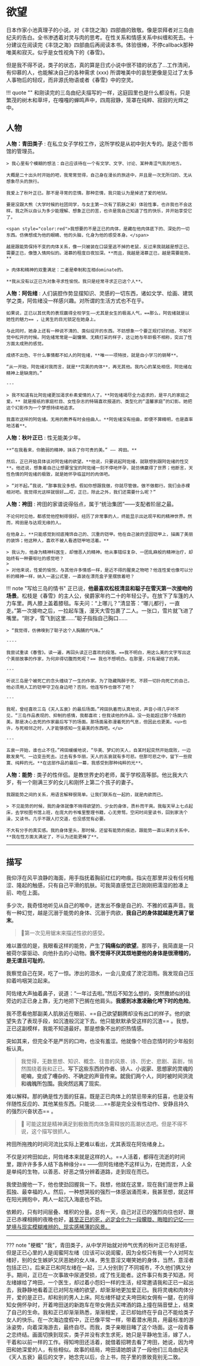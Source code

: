 # 欲望

日本作家小池真理子的小说。对《丰饶之海》四部曲的致敬。像是崇拜者对三岛由纪夫的告白。全书渗透着对灵与肉的思考。在性关系和情感关系中纠缠和死去。十分建议在阅读完《丰饶之海》四部曲后再阅读本书。体验很棒，不停callback那种唯美和寂灭。似乎是女性视角下的《春雪》。

但是我不得不说，类子的状态，真的算是日式小说中很不错的状态了...工作清闲，有仰慕的人，也能解决自己的各种需求 (xxx) 所谓唯美中的哀愁更像是见过了太多人事物后的轻叹，而非源氏物语或者《春雪》中的空灵。

!!! quote ""
    和刚读完的三岛由纪夫描写的一样，这庭园里也是什么都没有。只是繁茂的树木和草坪，在嘎嘎的蝉鸣声中，四周寂静，笼罩在纯粹、寂寂的光辉之中。

## 人物

**人物：青田类子**
:   在私立女子学校工作，这所学校是从初中到大专的。是这个图书馆的管理员。

    > 我心里有个模糊的想法：自己应该待在一个有文学、文字、讨论、某种青涩气氛的地方。

    大概是二十出头时开始的吧，我常常觉得，自己身在漫长的旅途中，并且是一次无所归的、无从想象尽头的旅行。

    我爱上了秋叶正已。那不是寻常的恋情。那种恋情，我只能认为是掉进了爱的地狱。

    要是没跟大熊（大学时候的社团同学，与女主第一次有了肌肤之亲）体验性事，也许我也不会这样。我之所以自认为多少能理解、想象正已的苦，也许是我自己知道了性的快乐，并开始享受它了。

    <span style="color:red">我想要的不是正已的肉体，是藏在他肉体底下的、深处的一切东西。仿佛想成为他的眼睛、他的头脑，化身为他的感受本身。</span>

    越是跟能势保持不变的肉体关系，像一只被装在口袋里逃不掉的老鼠，反过来我就越是想正已、需要正已，像堕入情网似的。渴慕的程度日夜加深。**而且，我越是渴慕正已，越是需要能势。**

    > 肉体和精神的双重满足：二者是牵制和互相dominate的。
    
    **我从没有以正已为对象寻求性愉悦。我只是经常寻求正已这个人**。


**人物：阿佐绪**
:   人们装腔作势显摆知识、灵感的一切东西，诸如文学、绘画、建筑学之类，阿佐绪没一样感兴趣。对所谓的生活方式也不在乎。

    如果说，正已以其优秀的表现赢得全校学生——尤其是女生的极高人气，==那么，阿佐绪就是以她性的魅力== ，让男生的目光锁定在她身上。

    与此同时，她身上还有一种说不清的、类似绽开的东西。不妨想象一个要正规打好的结，不知不觉中松开的时候。阿佐绪常常是一副慵懒、无精打采的样子，这让她与年龄极不相称，突出了性方面太成熟的感觉。

    成绩不出色、干什么事情都不如人的阿佐绪，**唯一一项特技，就是自小学习的钢琴**。

    “从一开始，阿佐绪对我而言，就是**完美的肉体**，再无其他。我内心的某处相信，阿佐绪在精神上是缺席的。”

    ---

    > 我不知道有比阿佐绪更加渴求朴素爱情的人了。**阿佐绪竭尽全力追求的，是平凡的家庭之爱。** 就是报纸的家庭栏目、女性杂志的特辑喜欢报道的、类型化的“温馨家庭”的幻影。她把这个幻影作为一个梦想持续地追求。

    我喜欢这样的阿佐绪。无用的教养有时会扭曲人。**阿佐绪没有扭曲，即便不算精明，也是直率地活着**。


**人物：秋叶正已**
:   性无能美少年。

    **“在我看来，你脆弱的精神，抹杀了你可贵的美。” —— 袴田。**

    然后，正已开始具体谈对阿佐绪的欲望。**他说，只要说起阿佐绪，就联想到跟阿佐绪的性交**。他还说，想象着自己让想要宝宝的阿佐绪一刻不停地怀孕，就仿佛赢得了世界；他断言，天性色情的阿佐绪的极致，就是她怀孕临盆时的肉体吧。

    > “对不起。”我说，“那事我没多想。假如你想跟我做，你就尽管做。做不做都行。我们会赤裸相对吧。我觉得光这样就很好……哎，正已，除此之外，我们还需要什么呢？”


**人物：袴田**
:   袴田的家谱说得俗点，属于“统治集团”——支配者阶层之最。

    不论何时见他，都感觉他控制得很好。经历了非常事的人，终能显示出达观平和的精神世界。然而，袴田是与达观无缘的人。
    
    在他身上，**只能感觉到彻底掩饰自己的、沉重的铠甲。他在自己披的坚固铠甲上，描画了美丽的装饰；他这种人，喜欢不被人看透铠甲地活着。**

    > 我认为，他身为精神科医生，却憎恶人的精神。他从事错综复杂、一团乱麻般的精神治疗，却始终有一种要呕吐的感觉吧？
    > 
    > 对他来说，性爱的愉悦，与其他许多情感一样，是近不得的腥臭之物吧？他连性爱也像可以分析的精神一样，纳入一道公式里，一直装在漂亮盒子里摆放着吧？

!!! note "写给三岛的情书"
    正已说，**他最喜欢松枝清显和聪子在雪天第一次接吻的场景**。松枝是《春雪》的主人公，侯爵家年约二十的年轻公子。在放下了车篷的人力车里。两人膝上盖着膝毯。车夫问：“上哪儿？”清显答：“哪儿都行，一直走。”第一次接吻之后，一拉起车篷，漫天大雪包裹了二人。一张口，雪片就飞进了嘴里。“刚才，雪飞到这里……”聪子指指自己胸口……
    
    > “我觉得，仿佛嗅到了聪子这个人胸脯的气味。”

    ----

    我尝试重读《春雪》。读一遍，再回头读正已喜欢的段落。==我不明白，用这么美的文字写出这个美丽故事的作家，为何非得切腹而死呢？== 我也不想明白。在那里，只有凝缩了的美。

    ---

    听说三岛是个被死亡的念头缠绕了一生的作家。为了隐藏陶醉于死、不顾一切扑向死亡的自己，他必须用人工的铠甲守卫在身边吧？否则，他连写作也做不了吧？

    ---
    
    我呢，曾经喜欢三岛《天人五衰》的最后场面。”袴田执着而认真地说，声音小得几乎听不见，“三岛作品表现的、抑制的感情，我都喜欢；但我读他的作品，没一处能超过那个场面的美。那是决心去死的作家最后写下的场面。那场面虽弥漫着死的气息，但因此也更美。<u>也许，与死相邻之时，人才能够感知一生最美的东西吧。</u>

    ---

    五衰一开始，谁也止不住。”袴田缓缓地说，“华美、梦幻的天人，自某时起突然开始腐败，一边散发臭气、一边变丑死去。过去有多华丽，天人的五衰就有多可悲。但那可悲之中，留下一些寂寞、纯粹的光。**在这部作品的最后一幕，我感受到那种纯粹的光**。



**人物：能势**
:   类子的性伴侣。是教世界史的老师，属于学校高等部。他比我大六岁，有一个刚满三岁的女儿和刚怀上第二个孩子的妻子。

    我跟能势之间的关系，用语言解释很简单。让我们联系在一起的，就是肉欲而已。

    > 不见能势的时候，我的身体就像不晓得欲望的、少女的身体，质朴而干爽。我每天早上七点起床，去学校图书馆上班，在庞大的书堆里整理书籍，心无旁骛，空闲时间里读书，回到家洗个澡，又读书。几乎不跟人打交道，也没感觉有必要。

    不大有分手的真实感。我的身体里头，那时候，还留有能势的痕迹。跟能势一直以来的关系中，**我在性方面太满足了，不认为还能更棒了**。

---

## 描写

我仰浮在风平浪静的海面，用手指抚着胸前红红的吻痕。指尖在那里并没有任何粗涩、隆起的触感，只有自己平滑的肌肤。可我简直感觉正已刚刚把濡湿的脸凑上前、吻在上面。

多少次，我奇怪地听见从自己的喉中，迸发出不像是自己的、不雅的欢喜声音。我有一种幻觉，越是沉溺于能势的身体、沉溺于肉欲，**我自己的身体就越是充满了锯末**。

> 🤔第一次见用锯末来描述性欲的感受。

难以置信的是，我眼看这样的能势，产生了**钝痛似的欲望**。那阵子，我简直是一只被荷尔蒙驱动、向他扑去的小动物。**我不觉得不厌其烦地要他的身体是很滑稽的，是无谓且可耻的**。

我察觉自己在哭，吃了一惊。渗出的泪水，一会儿变成了滂沱泪雨。我发现自己压抑着呜咽哭泣起来。

阿佐绪大声抽着鼻子，说道：“一年过去啦。”然后不知怎么想的，突然撒娇似的往旁边的正已身上靠，无力地把下巴搁在他肩头。**我感到冰激凌融化垮下时的危险**。

我不愿看他那副美人肌肤近在眼前、==自己欲望翻腾却没有出口的样子。他的欲望失去了表现手段，如沉渣般沉淀下去。他只能默默承受这样的沉渣== 。我想，正已这副模样，我能不知道最好。那是想象不出的炽热情感。

突如其来，但完全不是严厉的口吻，也没有羞涩。他就像个坦白恋情时的少年般刻板认真。

> 我觉得，无数思想、知识、概念、往昔的风景、诗、历史、悲剧、喜剧，悄然围绕着我和正已。**写下这些东西的作者、诗人、小说家、思想家的灵魂的呢喃，变成了嘈杂的、不确定的声音传来。就我们两个人，同时被时间洪流和魂魄所包围。我突然远离了现实**。

难以解释。那的确是性方面的狂喜。既是正已肉体上的禁忌带来的狂喜，也是没有伴随性反应的、其他某些东西。只能说……==那是完全没有性动作、安静且持久的强烈兴奋状态== 。

> 🤔 可能这就是精神满足到极致而肉体急需释放的高潮状态吧。但是不得不说，这个描写很抓人。

袴田所拖拽的时间河流比实际上更难以看出，尤其表现在阿佐绪身上。

不仅是对袴田如此，阿佐绪本来就是这样的人。==人活着，都得在流逝的时间里，跟许许多多人结下各种缘分== ——但阿佐绪绝不这样认为，在她而言，人全是单纯的生物，以善恶、好恶之情分辨着道路，走到现在而已。

我使劲握他一下，他也使劲回握我一下。我想，他就在这里，现在我们是世界上最孤独、最幸福的人。然后，一种想哭般的强烈一体感汹涌而来，我甚至想，就这样在阳光拥抱中，两人一起沉入海底也不妨。

依赖的，只有时间层叠、堆积的分量。总有一天，自己对正已的强烈向往也好、跟正已赤裸相拥的夜晚也好，<u>甚至正已的死，必定会化为一段朦胧、晦暗的记忆——梦境与现实模糊难辨的、现实感稀薄的风景。</u>


---



??? note "梗概"
    “我”，青田类子，从中学开始就对帅气优秀的秋叶正已有好感，但是正已心里的人是闺蜜阿左绪（应该可以说闺蜜，因为全校只有我一个人对阿左绪好，别的女生嫉妒又厌恶她的女人味，男生意淫又嘲笑她的身体，当然，意淫者包括正已）。后来正已和阿左绪在一起，三人分别到了不同城市，不久他们俩又分手。期间，正已在一次事故中尿道受损，成了性无能者。这件事只有类子知道。阿左绪嫁给了垮田，一个医生，却过着小怨妇一样的生活，经常邀请我和正已一起出去，我静静地看着正已对阿左绪的欲望，却渐渐地更加爱正已。我将灵魂和肉体分开，爱的是正已，却和别的男人上床。阿左绪怀疑丈夫垮田和女佣有一腿，在的得知女佣怀孕时，开着垮田送的新跑车在带女佣去买啤酒的路上撞在隔音壁上，结束了自己的生命。我和正已却渐渐熟悉，渐渐相爱，正已却始终在乎自己不能给类子女人的快乐。在一次海边度假中，正已像平常一样，带着潜水用具，用最标准的游泳姿势，向着深海游去，最终自尽。而我，类子亲眼目睹了这个场面。这一段青春之恋终结。画面切换到现实，类子并没有求生求死，她只是平静地生活，嫁了人，干着和以前一样的工作。得知垮田还活着，就借着招聘去看了垮田，她说，因为垮田和她深爱的人，有些相似。故事的结局，垮田请她朗读了一段他们三岛由纪夫《天人五衰》最后的文字，她念完以后，合上书，院子里的景致竟别无二致。